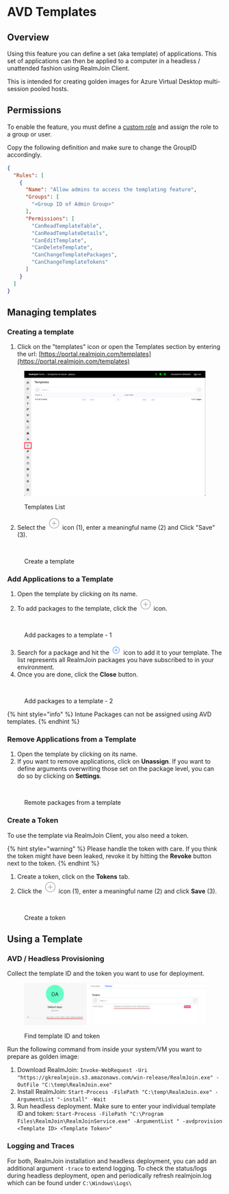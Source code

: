 # AVD Templates

## Overview

Using this feature you can define a set (aka template) of applications. This set of applications can then be applied to a computer in a headless / unattended fashion using RealmJoin Client.

This is intended for creating golden images for Azure Virtual Desktop multi-session pooled hosts.

## Permissions

To enable the feature, you must define a [custom role](../realmjoin-settings/permission/custom-roles/) and assign the role to a group or user.

Copy the following definition and make sure to change the GroupID accordingly.

```json
{
  "Rules": [
    {
      "Name": "Allow admins to access the templating feature",
      "Groups": [
        "<Group ID of Admin Group>"
      ],
      "Permissions": [
        "CanReadTemplateTable",
        "CanReadTemplateDetails",
        "CanEditTemplate",
        "CanDeleteTemplate",
        "CanChangeTemplatePackages",
        "CanChangeTemplateTokens"
      ]
    }
  ]
}
```

## Managing templates

### Creating a template

1. Click on the "templates" icon or open the Templates section by entering the url: [https://portal.realmjoin.com/templates](https://portal.realmjoin.com/templates)

<figure><img src="../../.gitbook/assets/image (148).png" alt=""><figcaption><p>Templates List</p></figcaption></figure>

2. Select the <img src="../../.gitbook/assets/image (140).png" alt="" data-size="line"> icon (1), enter a meaningful name (2) and Click "Save" (3).&#x20;

<figure><img src="../../.gitbook/assets/image-1.png" alt=""><figcaption><p>Create a template</p></figcaption></figure>

### Add Applications to a Template

1. Open the template by clicking on its name.
2. To add packages to the template, click the <img src="../../.gitbook/assets/image (138).png" alt="" data-size="line"> icon.&#x20;

<figure><img src="../../.gitbook/assets/image-2.png" alt=""><figcaption><p>Add packages to a template - 1</p></figcaption></figure>

3. Search for a package and hit the ![](<../../.gitbook/assets/image (179).png>) icon to add it to your template. The list represents all RealmJoin packages you have subscribed to in your environment.
4. Once you are done, click the **Close** button.

<figure><img src="../../.gitbook/assets/image-3.png" alt=""><figcaption><p>Add packages to a template - 2</p></figcaption></figure>

{% hint style="info" %}
Intune Packages can not be assigned using AVD templates.
{% endhint %}

### Remove Applications from a Template

1. Open the template by clicking on its name.
2. If you want to remove applications, click on **Unassign**. If you want to define arguments overwriting those set on the package level, you can do so by clicking on **Settings**.&#x20;

<figure><img src="../../.gitbook/assets/image-4.png" alt=""><figcaption><p>Remote packages from a template</p></figcaption></figure>

### Create a Token

To use the template via RealmJoin Client, you also need a token.&#x20;

{% hint style="warning" %}
Please handle the token with care. If you think the token might have been leaked, revoke it by hitting the **Revoke** button next to the token.&#x20;
{% endhint %}

1. Create a token, click on the **Tokens** tab.
2. Click the <img src="../../.gitbook/assets/image (140).png" alt="" data-size="line"> icon (1), enter a meaningful name (2) and click **Save** (3).&#x20;

<figure><img src="../../.gitbook/assets/image-6.png" alt=""><figcaption><p>Create a token</p></figcaption></figure>

## Using a Template&#x20;

### AVD / Headless Provisioning

Collect the template ID and the token you want to use for deployment.

<figure><img src="../../.gitbook/assets/image (169).png" alt=""><figcaption><p>Find template ID and token</p></figcaption></figure>

Run the following command from inside your system/VM you want to prepare as golden image:

1. Download RealmJoin: `Invoke-WebRequest -Uri "https://gkrealmjoin.s3.amazonaws.com/win-release/RealmJoin.exe" -OutFile "C:\temp\RealmJoin.exe"`
2. Install RealmJoin: `Start-Process -FilePath "C:\temp\RealmJoin.exe" -ArgumentList "-install" -Wait`
3. Run headless deployment. Make sure to enter your individual template ID and token: `Start-Process -FilePath "C:\Program Files\RealmJoin\RealmJoinService.exe" -ArgumentList " -avdprovision <Template ID> <Template Token>"`

### Logging and Traces

For both, RealmJoin installation and headless deployment, you can add an additional argument `-trace` to extend logging. To check the status/logs during headless deployment, open and periodically refresh realmjoin.log which can be found under `C:\Windows\Logs\`
